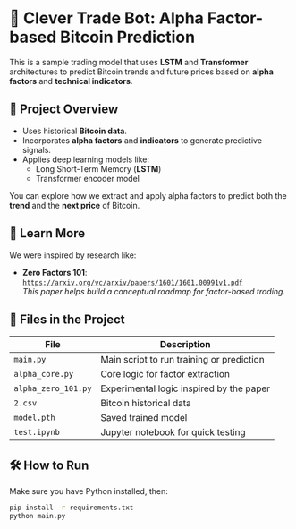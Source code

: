 # 🧠 Clever Trade Bot: Alpha Factor-based Bitcoin Prediction

This is a sample trading model that uses **LSTM** and **Transformer** architectures to predict Bitcoin trends and future prices based on **alpha factors** and **technical indicators**.

## 🚀 Project Overview

- Uses historical **Bitcoin data**.
- Incorporates **alpha factors** and **indicators** to generate predictive signals.
- Applies deep learning models like:
  - Long Short-Term Memory (**LSTM**)
  - Transformer encoder model

You can explore how we extract and apply alpha factors to predict both the **trend** and the **next price** of Bitcoin.

## 📄 Learn More

We were inspired by research like:

- **Zero Factors 101**:  
  [`https://arxiv.org/vc/arxiv/papers/1601/1601.00991v1.pdf`](https://arxiv.org/vc/arxiv/papers/1601/1601.00991v1.pdf)  
  _This paper helps build a conceptual roadmap for factor-based trading._

## 📂 Files in the Project

| File                 | Description                                |
|----------------------|--------------------------------------------|
| `main.py`            | Main script to run training or prediction  |
| `alpha_core.py`      | Core logic for factor extraction           |
| `alpha_zero_101.py`  | Experimental logic inspired by the paper   |
| `2.csv`              | Bitcoin historical data                    |
| `model.pth`          | Saved trained model                        |
| `test.ipynb`         | Jupyter notebook for quick testing         |

## 🛠 How to Run

Make sure you have Python installed, then:

```bash
pip install -r requirements.txt
python main.py

 
